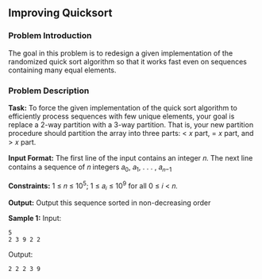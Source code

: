 ## Improving Quicksort

### Problem Introduction
The goal in this problem is to redesign a given implementation of the randomized quick sort algorithm so that it works fast even on sequences containing many equal elements.

### Problem Description
**Task:** To force the given implementation of the quick sort algorithm to efficiently process sequences with few unique elements, your goal is replace a 2-way partition with a 3-way partition. That is, your new partition procedure should partition the array into three parts: < 𝑥 part, = 𝑥 part, and > 𝑥 part.

**Input Format:** The first line of the input contains an integer 𝑛. The next line contains a sequence of 𝑛 integers 𝑎<sub>0</sub>, 𝑎<sub>1</sub>, . . . , 𝑎<sub>𝑛−1</sub>

**Constraints:** 1 ≤ 𝑛 ≤ 10<sup>5</sup>; 1 ≤ 𝑎<sub>𝑖</sub> ≤ 10<sup>9</sup> for all 0 ≤ 𝑖 < 𝑛.

**Output:** Output this sequence sorted in non-decreasing order

**Sample 1:**
Input:
```
5
2 3 9 2 2
```
Output:
```
2 2 2 3 9
```



